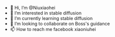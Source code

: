 - 👋 Hi, I’m @Niuxiaohei
- 👀 I’m interested in stable diffusion
- 🌱 I’m currently learning stable diffusion
- 💞️ I’m looking to collaborate on Boss's guidance
- 📫 How to reach me facebook xiaoniuhei

<!---
Niuxiaohei/Niuxiaohei is a ✨ special ✨ repository because its `README.md` (this file) appears on your GitHub profile.
You can click the Preview link to take a look at your changes.
--->
